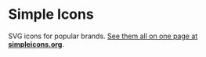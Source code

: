 # Simple Icons

SVG icons for popular brands. [See them all on one page at **simpleicons.org**](https://simpleicons.org).
